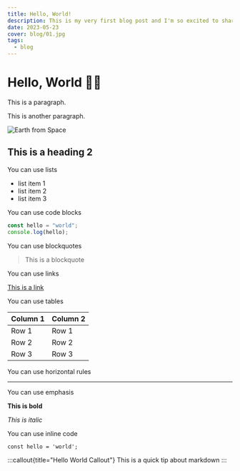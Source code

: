 ```yaml
---
title: Hello, World!
description: This is my very first blog post and I'm so excited to share it with you!
date: 2023-05-23
cover: blog/01.jpg
tags:
  - blog
---
```


# Hello, World 👋🏻

This is a paragraph.

This is another paragraph.

![Earth from Space](blog/01.jpg)

## This is a heading 2

You can use lists

- list item 1
- list item 2
- list item 3

You can use code blocks

```js
const hello = "world";
console.log(hello);
```

You can use blockquotes

> This is a blockquote

You can use links

[This is a link](https://www.google.com)

You can use tables

| Column 1 | Column 2 |
| -------- | -------- |
| Row 1    | Row 1    |
| Row 2    | Row 2    |
| Row 3    | Row 3    |

You can use horizontal rules

---

You can use emphasis

**This is bold**

_This is italic_

You can use inline code

`const hello = 'world';`

:::callout{title="Hello World Callout"} This is a quick tip about markdown :::

